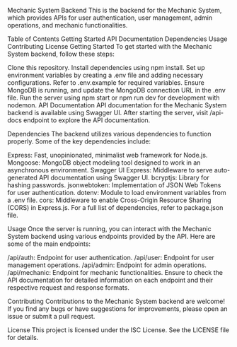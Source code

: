 Mechanic System Backend
This is the backend for the Mechanic System, which provides APIs for user authentication, user management, admin operations, and mechanic functionalities.

Table of Contents
Getting Started
API Documentation
Dependencies
Usage
Contributing
License
Getting Started
To get started with the Mechanic System backend, follow these steps:

Clone this repository.
Install dependencies using npm install.
Set up environment variables by creating a .env file and adding necessary configurations. Refer to .env.example for required variables.
Ensure MongoDB is running, and update the MongoDB connection URL in the .env file.
Run the server using npm start or npm run dev for development with nodemon.
API Documentation
API documentation for the Mechanic System backend is available using Swagger UI. After starting the server, visit /api-docs endpoint to explore the API documentation.

Dependencies
The backend utilizes various dependencies to function properly. Some of the key dependencies include:

Express: Fast, unopinionated, minimalist web framework for Node.js.
Mongoose: MongoDB object modeling tool designed to work in an asynchronous environment.
Swagger UI Express: Middleware to serve auto-generated API documentation using Swagger UI.
bcryptjs: Library for hashing passwords.
jsonwebtoken: Implementation of JSON Web Tokens for user authentication.
dotenv: Module to load environment variables from a .env file.
cors: Middleware to enable Cross-Origin Resource Sharing (CORS) in Express.js.
For a full list of dependencies, refer to package.json file.

Usage
Once the server is running, you can interact with the Mechanic System backend using various endpoints provided by the API. Here are some of the main endpoints:

/api/auth: Endpoint for user authentication.
/api/user: Endpoint for user management operations.
/api/admin: Endpoint for admin operations.
/api/mechanic: Endpoint for mechanic functionalities.
Ensure to check the API documentation for detailed information on each endpoint and their respective request and response formats.

Contributing
Contributions to the Mechanic System backend are welcome! If you find any bugs or have suggestions for improvements, please open an issue or submit a pull request.

License
This project is licensed under the ISC License. See the LICENSE file for details.
